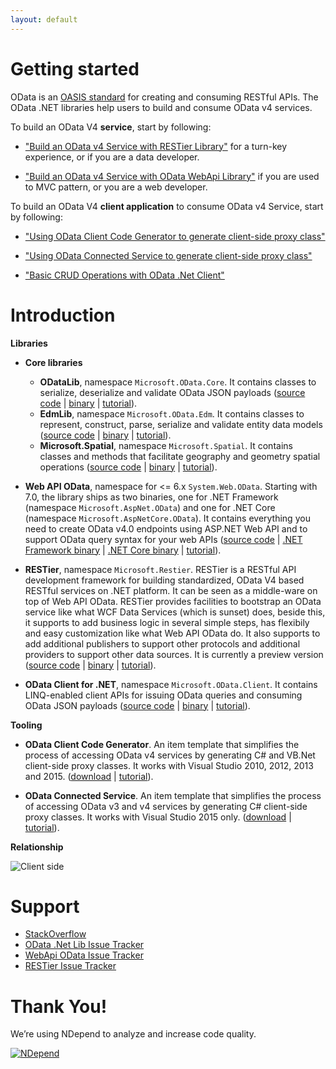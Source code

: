 ```yaml
---
layout: default
---
```


# Getting started

OData is an [OASIS standard](https://www.oasis-open.org/committees/tc_home.php?wg_abbrev=odata) for creating and consuming RESTful APIs. 
The OData .NET libraries help users to build and consume OData v4 services.

To build an OData V4 **service**, start by following:

- ["Build an OData v4 Service with RESTier Library"](http://odata.github.io/RESTier/#01-01-Introduction) for a turn-key experience, or if you are a data developer.

- ["Build an OData v4 Service with OData WebApi Library"](http://odata.github.io/WebApi/#01-02-getting-started) if you are used to MVC pattern, or you are a web developer.

To build an OData V4 **client application** to consume OData v4 Service, start by following:

- ["Using OData Client Code Generator to generate client-side proxy class"](http://blogs.msdn.com/b/odatateam/archive/2014/03/12/how-to-use-odata-client-code-generator-to-generate-client-side-proxy-class.aspx)

- ["Using OData Connected Service to generate client-side proxy class"](http://odata.github.io/odata.net/#OData-Client-Code-Generation-Tool)

- ["Basic CRUD Operations with OData .Net Client"](http://odata.github.io/odata.net/#04-01-basic-crud-operations)


# Introduction

**Libraries**

- **Core libraries**
	- **ODataLib**, namespace `Microsoft.OData.Core`. It contains classes to serialize, deserialize and validate OData JSON payloads ([source code](https://github.com/OData/odata.net/) \| [binary](http://www.nuget.org/packages/Microsoft.OData.Core/) \| [tutorial](http://odata.github.io/odata.net/)).
	- **EdmLib**, namespace `Microsoft.OData.Edm`. It contains classes to represent, construct, parse, serialize and validate entity data models ([source code](https://github.com/OData/odata.net/) \| [binary](http://www.nuget.org/packages/Microsoft.OData.Edm/) \| [tutorial](http://odata.github.io/odata.net/)).
	- **Microsoft.Spatial**, namespace `Microsoft.Spatial`. It contains classes and methods that facilitate geography and geometry spatial operations ([source code](https://github.com/OData/odata.net/) \| [binary](http://www.nuget.org/packages/Microsoft.Spatial/) \| [tutorial](http://odata.github.io/odata.net/)).

    
- **Web API OData**, namespace for <= 6.x `System.Web.OData`. Starting with 7.0, the library ships as two binaries, one for .NET Framework (namespace `Microsoft.AspNet.OData`) and one for .NET Core (namespace `Microsoft.AspNetCore.OData`). It contains everything you need to create OData v4.0 endpoints using ASP.NET Web API and to support OData query syntax for your web APIs ([source code](https://github.com/OData/WebApi) \| [.NET Framework binary](http://www.nuget.org/packages/Microsoft.AspNet.OData/) \| [.NET Core binary](http://www.nuget.org/packages/Microsoft.AspNetCore.OData/) \| [tutorial](http://odata.github.io/WebApi/)).

- **RESTier**, namespace `Microsoft.Restier`. RESTier is a RESTful API development framework for building standardized, OData V4 based RESTful services on .NET platform. It can be seen as a middle-ware on top of Web API OData. RESTier provides facilities to bootstrap an OData service like what WCF Data Services (which is sunset) does, beside this, it supports to add business logic in several simple steps, has flexibily and easy customization like what Web API OData do. It also supports to add additional publishers to support other protocols and additional providers to support other data sources. It is currently a preview version ([source code](https://github.com/OData/RESTier) \| [binary](http://www.nuget.org/packages/Microsoft.Restier/) \| [tutorial](http://odata.github.io/RESTier/)).

- **OData Client for .NET**, namespace `Microsoft.OData.Client`. It contains LINQ-enabled client APIs for issuing OData queries and consuming OData JSON payloads ([source code](https://github.com/OData/odata.net/) \| [binary](http://www.nuget.org/packages/Microsoft.OData.Client/) \| [tutorial](http://odata.github.io/odata.net/)).

**Tooling**

- **OData Client Code Generator**. An item template that simplifies the process of accessing OData v4 services by generating C# and VB.Net client-side proxy classes. It works with Visual Studio 2010, 2012, 2013 and 2015. ([download](https://visualstudiogallery.msdn.microsoft.com/9b786c0e-79d1-4a50-89a5-125e57475937) \| [tutorial](http://blogs.msdn.com/b/odatateam/archive/2014/03/11/how-to-use-odata-client-code-generator-to-generate-client-side-proxy-class.aspx)).

- **OData Connected Service**. An item template that simplifies the process of accessing OData v3 and v4 services by generating C# client-side proxy classes. It works with Visual Studio 2015 only. ([download](https://visualstudiogallery.msdn.microsoft.com/b343d0eb-6493-44c2-b558-13a0408d013f/file/163980/4/Microsoft.OData.ConnectedService.vsix) \| [tutorial](http://odata.github.io/odata.net/#OData-Client-Code-Generation-Tool)).

**Relationship**

![Client side](/assets/library-relationship.png)

# Support

- [StackOverflow](http://stackoverflow.com/questions/tagged/odata)
- [OData .Net Lib Issue Tracker](https://github.com/OData/odata.net/issues)
- [WebApi OData Issue Tracker](https://github.com/OData/WebApi/issues)
- [RESTier Issue Tracker](https://github.com/OData/RESTier/issues)

# Thank You!

We’re using NDepend to analyze and increase code quality.

[![NDepend](assets/ndependlogo.png)](http://www.ndepend.com)
